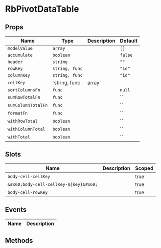 # RbPivotDataTable

> 

## Props

| Name | Type | Description | Default |
| ---- | ---- | ----------- | ------- |
| `modelValue` | `array` |  | `[]` |
| `accumulate` | `boolean` |  | `false` |
| `header` | `string` |  | `""` |
| `rowKey` | `string, func` |  | `"id"` |
| `columnKey` | `string, func` |  | `"id"` |
| `cellKey` | `string, func|array` |  | `"id"` |
| `sortColumnsFn` | `func` |  | `null` |
| `sumRowTotalFn` | `func` |  | `` |
| `sumColumnTotalFn` | `func` |  | `` |
| `formatFn` | `func` |  | `` |
| `withRowTotal` | `boolean` |  | `` |
| `withColumnTotal` | `boolean` |  | `` |
| `withTotal` | `boolean` |  | `` |

## Slots

| Name | Description | Scoped |
| ---- | ----------- | ------ |
| `body-cell-cellKey` |  | true |
| `&#x60;body-cell-cellKey-${key}&#x60;` |  | true |
| `body-cell-rowKey` |  | true |

## Events

| Name | Description |
| ---- | ----------- |

## Methods
